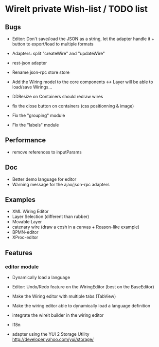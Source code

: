 # WireIt private Wish-list / TODO list

## Bugs

 * Editor: Don't save/load the JSON as a string, let the adapter handle it
					+ button to export/load to multiple formats	
				
 * Adapters: split "createWire" and "updateWire"
				
 * rest-json adapter
 * Rename json-rpc store store
 * Add the Wiring model to the core components <-> Layer will be able to load/save Wirings...
					
 * DDResize on Containers should redraw wires

 * fix the close button on containers (css positionning & image)

 * Fix the "grouping" module
 * Fix the "labels" module

## Performance 

 * remove references to inputParams

## Doc

 * Better demo language for editor
 * Warning message for the ajax/json-rpc adapters

## Examples

 * XML Wiring Editor
 * Layer Selection (different than rubber)
 * Movable Layer
 * catenary wire (draw a cosh in a canvas + Reason-like example)
 * BPMN-editor
 * XProc-editor

## Features

### editor module

 * Dynamically load a language

 * Editor: Undo/Redo feature on the WiringEditor (best on the BaseEditor)

 * Make the Wiring editor with multiple tabs (TabView)

 * Make the wiring editor able to dynamically load a language definition
 * integrate the wireit builder in the wiring editor
 * I18n

 * adapter using the YUI 2 Storage Utility http://developer.yahoo.com/yui/storage/


